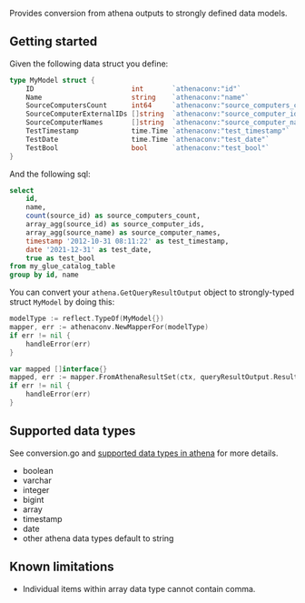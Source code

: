 Provides conversion from athena outputs to strongly defined data models.

## Getting started
Given the following data struct you define:

```go
type MyModel struct {
	ID                        int       `athenaconv:"id"`
	Name                      string    `athenaconv:"name"`
	SourceComputersCount      int64     `athenaconv:"source_computers_count"`
	SourceComputerExternalIDs []string  `athenaconv:"source_computer_ids"`
	SourceComputerNames       []string  `athenaconv:"source_computer_names"`
	TestTimestamp             time.Time `athenaconv:"test_timestamp"`
	TestDate                  time.Time `athenaconv:"test_date"`
	TestBool                  bool      `athenaconv:"test_bool"`
}
```

And the following sql:
```sql
select
    id,
    name,
    count(source_id) as source_computers_count,
    array_agg(source_id) as source_computer_ids,
    array_agg(source_name) as source_computer_names,
    timestamp '2012-10-31 08:11:22' as test_timestamp,
    date '2021-12-31' as test_date,
    true as test_bool
from my_glue_catalog_table
group by id, name
```

You can convert your `athena.GetQueryResultOutput` object to strongly-typed struct `MyModel` by doing this:

```go
modelType := reflect.TypeOf(MyModel{})
mapper, err := athenaconv.NewMapperFor(modelType)
if err != nil {
    handleError(err)
}

var mapped []interface{}
mapped, err := mapper.FromAthenaResultSet(ctx, queryResultOutput.ResultSet)
if err != nil {
    handleError(err)
}
```

## Supported data types
See conversion.go and [supported data types in athena](https://docs.aws.amazon.com/athena/latest/ug/data-types.html) for more details.
- boolean
- varchar
- integer
- bigint
- array
- timestamp
- date
- other athena data types default to string

## Known limitations
- Individual items within array data type cannot contain comma.